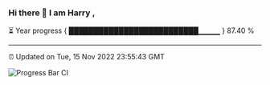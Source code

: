 ### Hi there 👋 I am Harry , 

⏳ Year progress { ██████████████████████████▁▁▁▁ } 87.40 %

---

⏰ Updated on Tue, 15 Nov 2022 23:55:43 GMT

![Progress Bar CI](https://github.com/duykhang68/duykhang68/workflows/Progress%20Bar%20CI/badge.svg)
